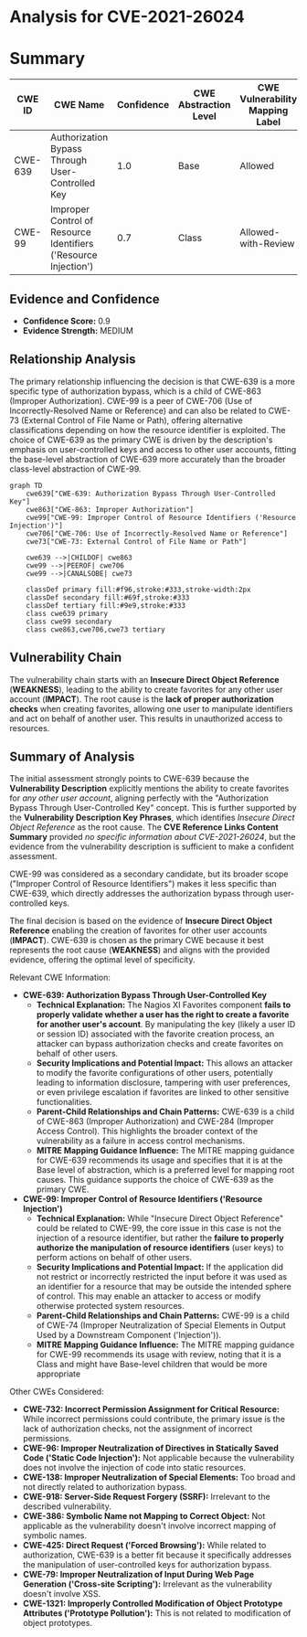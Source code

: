 # Analysis for CVE-2021-26024

# Summary

| CWE ID | CWE Name | Confidence | CWE Abstraction Level | CWE Vulnerability Mapping Label | CWE-Vulnerability Mapping Notes |
|---|---|---|---|---|---|
| CWE-639 | Authorization Bypass Through User-Controlled Key | 1.0 | Base | Allowed | Primary CWE |
| CWE-99 | Improper Control of Resource Identifiers ('Resource Injection') | 0.7 | Class | Allowed-with-Review | Secondary Candidate |

## Evidence and Confidence

*   **Confidence Score:** 0.9
*   **Evidence Strength:** MEDIUM

## Relationship Analysis
The primary relationship influencing the decision is that CWE-639 is a more specific type of authorization bypass, which is a child of CWE-863 (Improper Authorization). CWE-99 is a peer of CWE-706 (Use of Incorrectly-Resolved Name or Reference) and can also be related to CWE-73 (External Control of File Name or Path), offering alternative classifications depending on how the resource identifier is exploited. The choice of CWE-639 as the primary CWE is driven by the description's emphasis on user-controlled keys and access to other user accounts, fitting the base-level abstraction of CWE-639 more accurately than the broader class-level abstraction of CWE-99.

```mermaid
graph TD
    cwe639["CWE-639: Authorization Bypass Through User-Controlled Key"]
    cwe863["CWE-863: Improper Authorization"]
    cwe99["CWE-99: Improper Control of Resource Identifiers ('Resource Injection')"]
    cwe706["CWE-706: Use of Incorrectly-Resolved Name or Reference"]
    cwe73["CWE-73: External Control of File Name or Path"]

    cwe639 -->|CHILDOF| cwe863
    cwe99 -->|PEEROF| cwe706
    cwe99 -->|CANALSOBE| cwe73

    classDef primary fill:#f96,stroke:#333,stroke-width:2px
    classDef secondary fill:#69f,stroke:#333
    classDef tertiary fill:#9e9,stroke:#333
    class cwe639 primary
    class cwe99 secondary
    class cwe863,cwe706,cwe73 tertiary
```

## Vulnerability Chain
The vulnerability chain starts with an **Insecure Direct Object Reference** (**WEAKNESS**), leading to the ability to create favorites for any other user account (**IMPACT**). The root cause is the **lack of proper authorization checks** when creating favorites, allowing one user to manipulate identifiers and act on behalf of another user. This results in unauthorized access to resources.

## Summary of Analysis
The initial assessment strongly points to CWE-639 because the **Vulnerability Description** explicitly mentions the ability to create favorites for *any other user account*, aligning perfectly with the "Authorization Bypass Through User-Controlled Key" concept. This is further supported by the **Vulnerability Description Key Phrases**, which identifies *Insecure Direct Object Reference* as the root cause. The **CVE Reference Links Content Summary** provided *no specific information about CVE-2021-26024*, but the evidence from the vulnerability description is sufficient to make a confident assessment.

CWE-99 was considered as a secondary candidate, but its broader scope ("Improper Control of Resource Identifiers") makes it less specific than CWE-639, which directly addresses the authorization bypass through user-controlled keys.

The final decision is based on the evidence of **Insecure Direct Object Reference** enabling the creation of favorites for other user accounts (**IMPACT**). CWE-639 is chosen as the primary CWE because it best represents the root cause (**WEAKNESS**) and aligns with the provided evidence, offering the optimal level of specificity.

Relevant CWE Information:
- **CWE-639: Authorization Bypass Through User-Controlled Key**
  - **Technical Explanation:** The Nagios XI Favorites component **fails to properly validate whether a user has the right to create a favorite for another user's account**. By manipulating the key (likely a user ID or session ID) associated with the favorite creation process, an attacker can bypass authorization checks and create favorites on behalf of other users.
  - **Security Implications and Potential Impact:** This allows an attacker to modify the favorite configurations of other users, potentially leading to information disclosure, tampering with user preferences, or even privilege escalation if favorites are linked to other sensitive functionalities.
  - **Parent-Child Relationships and Chain Patterns:** CWE-639 is a child of CWE-863 (Improper Authorization) and CWE-284 (Improper Access Control). This highlights the broader context of the vulnerability as a failure in access control mechanisms.
  - **MITRE Mapping Guidance Influence:** The MITRE mapping guidance for CWE-639 recommends its usage and specifies that it is at the Base level of abstraction, which is a preferred level for mapping root causes. This guidance supports the choice of CWE-639 as the primary CWE.
- **CWE-99: Improper Control of Resource Identifiers ('Resource Injection')**
  - **Technical Explanation:** While "Insecure Direct Object Reference" could be related to CWE-99, the core issue in this case is not the injection of a resource identifier, but rather the **failure to properly authorize the manipulation of resource identifiers** (user keys) to perform actions on behalf of other users.
  - **Security Implications and Potential Impact:** If the application did not restrict or incorrectly restricted the input before it was used as an identifier for a resource that may be outside the intended sphere of control. This may enable an attacker to access or modify otherwise protected system resources.
  - **Parent-Child Relationships and Chain Patterns:** CWE-99 is a child of CWE-74 (Improper Neutralization of Special Elements in Output Used by a Downstream Component ('Injection')).
  - **MITRE Mapping Guidance Influence:** The MITRE mapping guidance for CWE-99 recommends its usage with review, noting that it is a Class and might have Base-level children that would be more appropriate

Other CWEs Considered:
- **CWE-732: Incorrect Permission Assignment for Critical Resource:** While incorrect permissions could contribute, the primary issue is the lack of authorization checks, not the assignment of incorrect permissions.
- **CWE-96: Improper Neutralization of Directives in Statically Saved Code ('Static Code Injection'):** Not applicable because the vulnerability does not involve the injection of code into static resources.
- **CWE-138: Improper Neutralization of Special Elements:** Too broad and not directly related to authorization bypass.
- **CWE-918: Server-Side Request Forgery (SSRF):** Irrelevant to the described vulnerability.
- **CWE-386: Symbolic Name not Mapping to Correct Object:** Not applicable as the vulnerability doesn't involve incorrect mapping of symbolic names.
- **CWE-425: Direct Request ('Forced Browsing'):** While related to authorization, CWE-639 is a better fit because it specifically addresses the manipulation of user-controlled keys for authorization bypass.
- **CWE-79: Improper Neutralization of Input During Web Page Generation ('Cross-site Scripting'):** Irrelevant as the vulnerability doesn't involve XSS.
- **CWE-1321: Improperly Controlled Modification of Object Prototype Attributes ('Prototype Pollution'):** This is not related to modification of object prototypes.